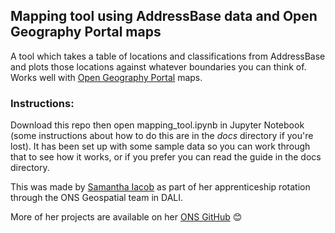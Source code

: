 ## Mapping tool using AddressBase data and Open Geography Portal maps
A tool which takes a table of locations and classifications from AddressBase and plots those locations against whatever boundaries you can think of.
Works well with [Open Geography Portal](https://geoportal.statistics.gov.uk/) maps.

### Instructions: 
Download this repo then open mapping_tool.ipynb in Jupyter Notebook (some instructions about how to do this are in the *docs* directory if you're lost). It has been set up with some sample data so you can work through that to see how it works, or if you prefer you can read the guide in the docs directory.

This was made by [Samantha Iacob](mailto:samantha.iacob@ons.gov.uk) as part of her apprenticeship rotation through the ONS Geospatial team in DALI.

More of her projects are available on her [ONS GitHub](https://github.com/SamanthaIacobONS) 😊
